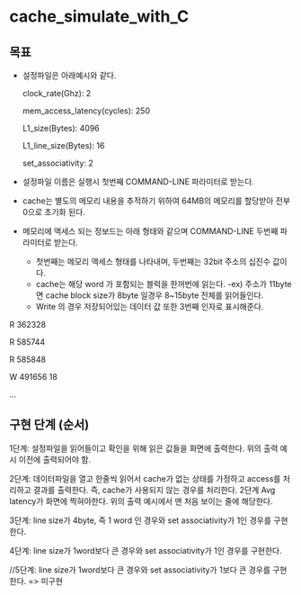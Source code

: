 # cache_simulate_with_C

## 목표 

- 설정파일은 아래예시와 같다.

  clock_rate(Ghz): 2
  
  mem_access_latency(cycles): 250

  L1_size(Bytes): 4096
  
  L1_line_size(Bytes): 16
  
  set_associativity: 2

 - 설정파일 이름은 실행시 첫번째 COMMAND-LINE 파라미터로 받는다.
 - cache는 별도의 메모리 내용을 추적하기 위하여 64MB의 메모리를 할당받아 전부 0으로 초기화 된다.
 - 메모리에 액세스 되는 정보드는 아래 형태와 같으며 COMMAND-LINE 두번째 파라미터로 받는다.
    - 첫번째는 메모리 액세스 형태를 나타내며, 두번째는 32bit 주소의 십진수 값이다.
    - cache는 해당 word 가 포함되는 블럭을 한꺼번에 읽는다.
      -ex) 주소가 11byte 면 cache block size가 8byte 일경우 8~15byte 전체를 읽어들인다.
    - Write 의 경우 저장되어있는 데이터 값 또한 3번째 인자로 표시해준다. 
  
  R 362328
  
  R 585744
  
  R 585848
  
  W 491656 18
  
  ...
  
## 구현 단계 (순서)

1단계: 설정파일을 읽어들이고 확인을 위해 읽은 값들을 화면에 출력한다. 위의 출력 예시 이전에 출력되어야 함. 

2단계: 데이터파일을 열고 한줄씩 읽어서 cache가 없는 상태를 가정하고 access를 처리하고 결과를 출력한다. 즉, cache가 사용되지 않는 경우를 처리한다. 2단계 Avg latency가 화면에 찍혀야한다. 위의 출력 예시에서 맨 처음 보이는 줄에 해당한다. 

3단계: line size가 4byte, 즉 1 word 인 경우와 set associativity가 1인 경우를 구현한다. 

4단계: line size가 1word보다 큰 경우와 set associativity가 1인 경우를 구현한다. 

//5단계: line size가 1word보다 큰 경우와 set associativity가 1보다 큰 경우를 구현한다. => 미구현

  
  
